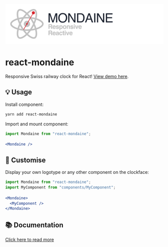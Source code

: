 ![React PowerSearch](./assets/logo.svg)

# react-mondaine
Responsive Swiss railway clock for React! [View demo here][github-page].

## 💡 Usage

Install component:

```bash
yarn add react-mondaine
```

Import and mount component:

```jsx
import Mondaine from "react-mondaine";

<Mondaine />
```

## 💅 Customise

Display your own logotype or any other component on the clockface:

```jsx
import Mondaine from "react-mondaine";
import MyComponent from "components/MyComponent";

<Mondaine>
  <MyComponent />
</Mondaine>
```

## 📚 Documentation

[Click here to read more][github-page]

[github-page]: https://designbyadrian.github.io/react-mondaine/